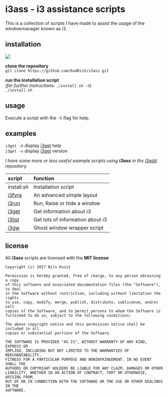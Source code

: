 
# i3ass - i3 assistance scripts 

This is a collection of scripts I have made to
assist the usage of the windowmanager known as i3.  


## installation

[![](https://budrich.github.io/img/awd/assinstafina.gif)](https://budrich.github.io/img/org/assinstafina.gif)

**clone the repository**  
`git clone https://github.com/budRich/i3ass.git`  

**run the installation script**  
*(for further instructions: `./install.sh -h`)*  
`./install.sh`   

## usage

Execute a script with the `-h` flag for help.

## examples

`i3get -h` display [i3get](https://github.com/budRich/i3ass/tree/master/i3get) help  
`i3get -v` display [i3get](https://github.com/budRich/i3ass/tree/master/i3get) version  

*I have some more or less useful example scripts using **i3ass** in the [i3add](https://github.com/budRich/i3add/) repository.*


|**script**              |**function**|
|:-----------------------|:-----------|
|install.sh              |Installation script
|[i3fyra](https://github.com/budRich/i3ass/tree/master/i3fyra) |An advanced simple layout         |
|[i3run](https://github.com/budRich/i3ass/tree/master/i3run)   |Run, Raise or hide a window       |
|[i3get](https://github.com/budRich/i3ass/tree/master/i3get)   |Get information about i3          |
|[i3list](https://github.com/budRich/i3ass/tree/master/i3list) |Get lots of information about i3  |
|[i3gw](https://github.com/budRich/i3ass/tree/master/i3gw)     |Ghost window wrapper script       |

license
-------
All **i3ass** scripts are licensed with the **MIT license**

``` text
Copyright (c) 2017 Nils Kvist

Permission is hereby granted, free of charge, to any person obtaining a copy
of this software and associated documentation files (the "Software"), to deal
in the Software without restriction, including without limitation the rights
to use, copy, modify, merge, publish, distribute, sublicense, and/or sell
copies of the Software, and to permit persons to whom the Software is
furnished to do so, subject to the following conditions:

The above copyright notice and this permission notice shall be included in all
copies or substantial portions of the Software.

THE SOFTWARE IS PROVIDED "AS IS", WITHOUT WARRANTY OF ANY KIND, EXPRESS OR
IMPLIED, INCLUDING BUT NOT LIMITED TO THE WARRANTIES OF MERCHANTABILITY,
FITNESS FOR A PARTICULAR PURPOSE AND NONINFRINGEMENT. IN NO EVENT SHALL THE
AUTHORS OR COPYRIGHT HOLDERS BE LIABLE FOR ANY CLAIM, DAMAGES OR OTHER
LIABILITY, WHETHER IN AN ACTION OF CONTRACT, TORT OR OTHERWISE, ARISING FROM,
OUT OF OR IN CONNECTION WITH THE SOFTWARE OR THE USE OR OTHER DEALINGS IN THE
SOFTWARE.
```

